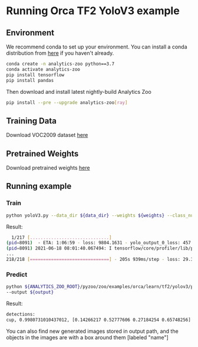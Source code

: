 # Running Orca TF2 YoloV3 example


## Environment

We recommend conda to set up your environment. You can install a conda distribution from [here](https://docs.conda.io/projects/conda/en/latest/user-guide/install/)
if you haven't already.

```bash
conda create -n analytics-zoo python==3.7
conda activate analytics-zoo
pip install tensorflow
pip install pandas
```

Then download and install latest nightly-build Analytics Zoo 

```bash
pip install --pre --upgrade analytics-zoo[ray]
```

## Training Data

Download VOC2009 dataset [here](http://host.robots.ox.ac.uk/pascal/VOC/voc2009/VOCtrainval_11-May-2009.tar) 


## Pretrained Weights

Download pretrained weights [here](https://pjreddie.com/media/files/yolov3.weights)

## Running example

### Train

```bash
python yoloV3.py --data_dir ${data_dir} --weights ${weights} --class_num ${class_num} --names ${names}
```
Result:
```bash
  1/217 [..............................]
(pid=8091)  - ETA: 1:06:59 - loss: 9804.1631 - yolo_output_0_loss: 457.6100 - yolo_output_1_loss: 1600.1824 - yolo_output_2_loss: 7735.6562
(pid=8091) 2021-06-18 08:01:40.067494: I tensorflow/core/profiler/lib/profiler_session.cc:126] Profiler session initializing.
...
218/218 [==============================] - 205s 939ms/step - loss: 29.3999 - yolo_output_0_loss: 9.6335 - yolo_output_1_loss: 5.0190 - yolo_output_2_loss: 12.8991
```

### Predict

```bash
python ${ANALYTICS_ZOO_ROOT}/pyzoo/zoo/examples/orca/learn/tf2/yolov3/predict.py --checkpoint ${checkpoint} --names ${names} --class_num ${class_num} --image ${image}
--output ${output}
```
Result:
```bash
detections:
cup, 0.9980731010437012, [0.14266217 0.52777606 0.27184254 0.65748256]
```
You can also find new generated images stored in output path, and the objects in the images are with a box around them [labeled "name"]
